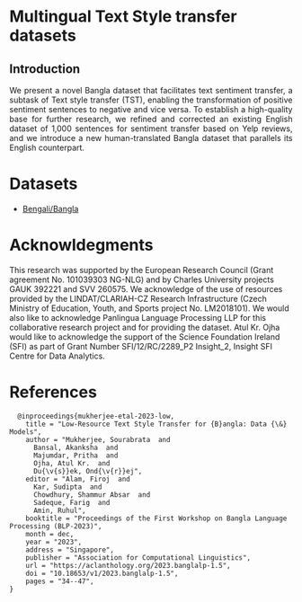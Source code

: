 # Multingual Text Style transfer datasets
## Introduction
<p align="justify">
We present a novel Bangla dataset that facilitates text sentiment transfer, a subtask of Text style transfer (TST), enabling the transformation of positive sentiment sentences to negative and vice versa. To establish a high-quality base for further research, we refined and corrected an existing English dataset of 1,000 sentences for sentiment transfer based on Yelp reviews, and we introduce a new human-translated Bangla dataset that parallels its English counterpart.</p>

# Datasets
- [Bengali/Bangla]() 

# Acknowldegments
This research was supported by the European Research Council (Grant agreement No. 101039303 NG-NLG) and by Charles University projects GAUK 392221 and SVV 260575. We acknowledge of the use of resources provided by the LINDAT/CLARIAH-CZ Research Infrastructure (Czech Ministry of Education, Youth, and Sports project No. LM2018101). We would also like to acknowledge Panlingua Language Processing LLP for this collaborative research project and for providing the dataset.
Atul Kr. Ojha would like to acknowledge the support of the Science Foundation Ireland (SFI) as part of Grant Number SFI/12/RC/2289_P2 Insight_2, Insight SFI Centre for Data Analytics.
# References
```
  @inproceedings{mukherjee-etal-2023-low,
    title = "Low-Resource Text Style Transfer for {B}angla: Data {\&} Models",
    author = "Mukherjee, Sourabrata  and
      Bansal, Akanksha  and
      Majumdar, Pritha  and
      Ojha, Atul Kr.  and
      Du{\v{s}}ek, Ond{\v{r}}ej",
    editor = "Alam, Firoj  and
      Kar, Sudipta  and
      Chowdhury, Shammur Absar  and
      Sadeque, Farig  and
      Amin, Ruhul",
    booktitle = "Proceedings of the First Workshop on Bangla Language Processing (BLP-2023)",
    month = dec,
    year = "2023",
    address = "Singapore",
    publisher = "Association for Computational Linguistics",
    url = "https://aclanthology.org/2023.banglalp-1.5",
    doi = "10.18653/v1/2023.banglalp-1.5",
    pages = "34--47",
}
```


